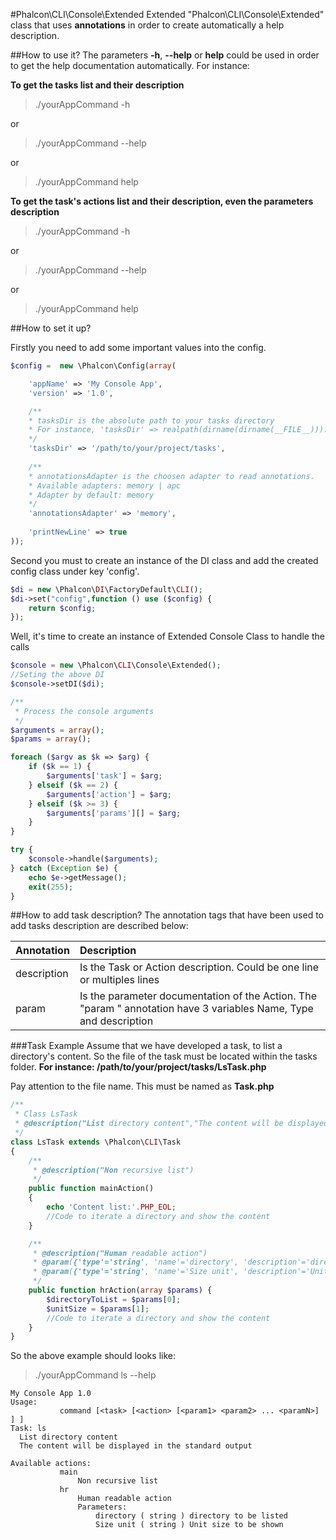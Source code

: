 #Phalcon\CLI\Console\Extended
Extended "Phalcon\CLI\Console\Extended" class that uses **annotations** in order to create automatically a help description.

##How to use it?
The parameters **-h**, **--help** or **help** could be used in order to get the help documentation automatically. For instance:

**To get the tasks list and their description**

> ./yourAppCommand -h

or

> ./yourAppCommand --help

or

> ./yourAppCommand help

**To get the task's actions list and their description, even the parameters description**

> ./yourAppCommand <task> -h

or

> ./yourAppCommand <task> --help

or

> ./yourAppCommand <task> help

##How to set it up?

Firstly you need to add some important values into the config.
```php
$config =  new \Phalcon\Config(array(

    'appName' => 'My Console App',
    'version' => '1.0',

    /**
    * tasksDir is the absolute path to your tasks directory
    * For instance, 'tasksDir' => realpath(dirname(dirname(__FILE__))).'/tasks',
    */
    'tasksDir' => '/path/to/your/project/tasks',
    
    /**
    * annotationsAdapter is the choosen adapter to read annotations. 
    * Available adapters: memory | apc
    * Adapter by default: memory
    */
    'annotationsAdapter' => 'memory',
    
    'printNewLine' => true
));
```

Second you must to create an instance of the DI class and add the created config class under key 'config'.

```php
$di = new \Phalcon\DI\FactoryDefault\CLI();
$di->set("config",function () use ($config) {
    return $config;
});
```

Well, it's time to create an instance of Extended Console Class to handle the calls
```php
$console = new \Phalcon\CLI\Console\Extended();
//Seting the above DI
$console->setDI($di);

/**
 * Process the console arguments
 */
$arguments = array();
$params = array();

foreach ($argv as $k => $arg) {
    if ($k == 1) {
        $arguments['task'] = $arg;
    } elseif ($k == 2) {
        $arguments['action'] = $arg;
    } elseif ($k >= 3) {
        $arguments['params'][] = $arg;
    }
}

try {
    $console->handle($arguments);
} catch (Exception $e) {
    echo $e->getMessage();
    exit(255);
}
```
##How to add task description?
The annotation tags that have been used to add tasks description are described below:

| Annotation| Description|
| :------------- |:-------------|
| description      | Is the Task or Action description. Could be one line or multiples lines|
| param      | Is the parameter documentation of the Action. The "param " annotation have 3 variables Name, Type and description|

###Task Example
Assume that we have developed a task, to list a directory's content. So the file of the task must be located within the tasks folder. **For instance: /path/to/your/project/tasks/LsTask.php**

Pay attention to the file name. This must be named as **<TaskName>Task.php**

```php
/**
 * Class LsTask
 * @description("List directory content","The content will be displayed in the standard output")
 */
class LsTask extends \Phalcon\CLI\Task
{
    /**
     * @description("Non recursive list")
     */
    public function mainAction()
    {
        echo 'Content list:'.PHP_EOL;
        //Code to iterate a directory and show the content
    }

    /**
     * @description("Human readable action")
     * @param({'type'='string', 'name'='directory', 'description'='directory to be listed' })
     * @param({'type'='string', 'name'='Size unit', 'description'='Unit size to be shown' })
     */
    public function hrAction(array $params) {
        $directoryToList = $params[0];
        $unitSize = $params[1];
        //Code to iterate a directory and show the content
    }
}
```
So the above example should looks like:
> ./yourAppCommand ls --help

```
My Console App 1.0
Usage:
           command [<task> [<action> [<param1> <param2> ... <paramN>] ] ]
Task: ls
  List directory content
  The content will be displayed in the standard output

Available actions:
           main
               Non recursive list
           hr
               Human readable action
               Parameters:
                   directory ( string ) directory to be listed
                   Size unit ( string ) Unit size to be shown

```
